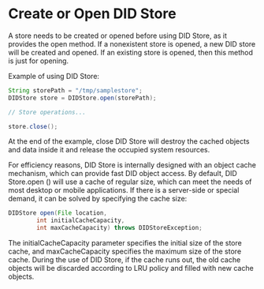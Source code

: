 # Create or Open DID Store

A store needs to be created or opened before using DID Store, as it provides the open method. If a nonexistent store is opened, a new DID store will be created and opened. If an existing store is opened, then this method is just for opening.

Example of using DID Store:

```java
String storePath = "/tmp/samplestore";
DIDStore store = DIDStore.open(storePath);

// Store operations...

store.close();
```

At the end of the example, close DID Store will destroy the cached objects and data inside it and release the occupied system resources.

For efficiency reasons, DID Store is internally designed with an object cache mechanism, which can provide fast DID object access. By default, DID Store.open () will use a cache of regular size, which can meet the needs of most desktop or mobile applications. If there is a server-side or special demand, it can be solved by specifying the cache size:

```java
DIDStore open(File location,
        int initialCacheCapacity,
        int maxCacheCapacity) throws DIDStoreException;
```

The initialCacheCapacity parameter specifies the initial size of the store cache, and maxCacheCapacity specifies the maximum size of the store cache. During the use of DID Store, if the cache runs out, the old cache objects will be discarded according to LRU policy and filled with new cache objects.
